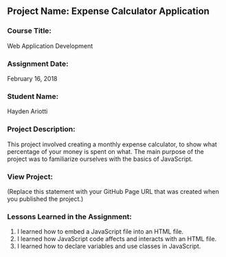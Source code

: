 ## Project Name:  Expense Calculator Application

### Course Title:
Web Application Development

### Assignment Date:  
February 16, 2018

### Student Name:  
Hayden Ariotti

### Project Description:
This project involved creating a monthly expense calculator, to show what percentage of your money is spent on what. The main purpose of the project was to familiarize ourselves with the basics of JavaScript.

### View Project:
(Replace this statement with your GitHub Page URL that was created when you 
 published the project.)

### Lessons Learned in the Assignment:
1. I learned how to embed a JavaScript file into an HTML file.
2. I learned how JavaScript code affects and interacts with an HTML file.
3. I learned how to declare variables and use classes in JavaScript.



